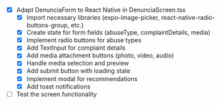 - [x] Adapt DenunciaForm to React Native in DenunciaScreen.tsx
  - [x] Import necessary libraries (expo-image-picker, react-native-radio-buttons-group, etc.)
  - [x] Create state for form fields (abuseType, complaintDetails, media)
  - [x] Implement radio buttons for abuse types
  - [x] Add TextInput for complaint details
  - [x] Add media attachment buttons (photo, video, audio)
  - [x] Handle media selection and preview
  - [x] Add submit button with loading state
  - [x] Implement modal for recommendations
  - [x] Add toast notifications
- [ ] Test the screen functionality
